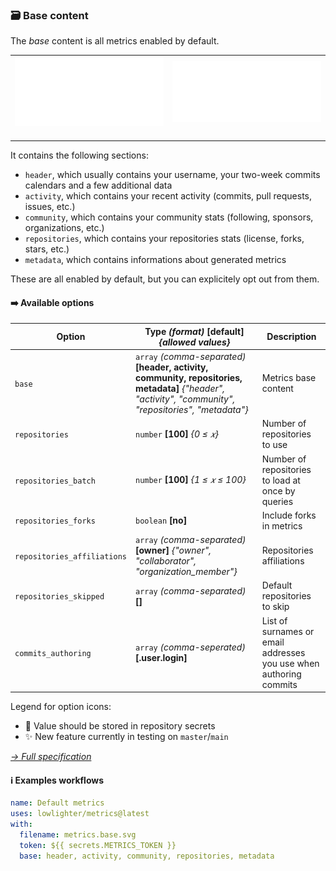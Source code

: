 ### 🗃️ Base content

The *base* content is all metrics enabled by default.

<table>
  <tr>
    <td align="center">
      <img src="https://github.com/lowlighter/lowlighter/blob/master/metrics.classic.svg">
      <img width="900" height="1" alt="">
    </td>
    <td align="center">
      <img src="https://github.com/lowlighter/lowlighter/blob/master/metrics.organization.svg">
      <img width="900" height="1" alt="">
    </td>
  </tr>
</table>

It contains the following sections:
* `header`, which usually contains your username, your two-week commits calendars and a few additional data
* `activity`, which contains your recent activity (commits, pull requests, issues, etc.)
* `community`, which contains your community stats (following, sponsors, organizations, etc.)
* `repositories`, which contains your repositories stats (license, forks, stars, etc.)
* `metadata`, which contains informations about generated metrics

These are all enabled by default, but you can explicitely opt out from them.

#### ➡️ Available options

<!--options-->
| Option | Type *(format)* **[default]** *{allowed values}* | Description |
| ------ | -------------------------------- | ----------- |
| `base` | `array` *(comma-separated)* **[header, activity, community, repositories, metadata]** *{"header", "activity", "community", "repositories", "metadata"}* | Metrics base content |
| `repositories` | `number` **[100]** *{0 ≤ 𝑥}* | Number of repositories to use |
| `repositories_batch` | `number` **[100]** *{1 ≤ 𝑥 ≤ 100}* | Number of repositories to load at once by queries |
| `repositories_forks` | `boolean` **[no]** | Include forks in metrics |
| `repositories_affiliations` | `array` *(comma-separated)* **[owner]** *{"owner", "collaborator", "organization_member"}* | Repositories affiliations |
| `repositories_skipped` | `array` *(comma-separated)* **[]** | Default repositories to skip |
| `commits_authoring` | `array` *(comma-seperated)* **[.user.login]** | List of surnames or email addresses you use when authoring commits |


Legend for option icons:
* 🔐 Value should be stored in repository secrets
* ✨ New feature currently in testing on `master`/`main`
<!--/options-->

*[→ Full specification](metadata.yml)*

#### ℹ️ Examples workflows

<!--examples-->
```yaml
name: Default metrics
uses: lowlighter/metrics@latest
with:
  filename: metrics.base.svg
  token: ${{ secrets.METRICS_TOKEN }}
  base: header, activity, community, repositories, metadata

```
<!--/examples-->
